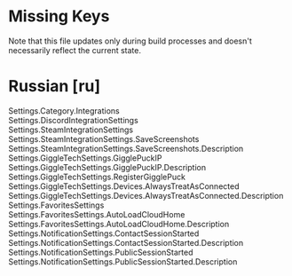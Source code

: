# Missing Keys
Note that this file updates only during build processes and doesn't necessarily reflect the current state.

# Russian [ru]
Settings.Category.Integrations  
Settings.DiscordIntegrationSettings  
Settings.SteamIntegrationSettings  
Settings.SteamIntegrationSettings.SaveScreenshots  
Settings.SteamIntegrationSettings.SaveScreenshots.Description  
Settings.GiggleTechSettings.GigglePuckIP  
Settings.GiggleTechSettings.GigglePuckIP.Description  
Settings.GiggleTechSettings.RegisterGigglePuck  
Settings.GiggleTechSettings.Devices.AlwaysTreatAsConnected  
Settings.GiggleTechSettings.Devices.AlwaysTreatAsConnected.Description  
Settings.FavoritesSettings  
Settings.FavoritesSettings.AutoLoadCloudHome  
Settings.FavoritesSettings.AutoLoadCloudHome.Description  
Settings.NotificationSettings.ContactSessionStarted  
Settings.NotificationSettings.ContactSessionStarted.Description  
Settings.NotificationSettings.PublicSessionStarted  
Settings.NotificationSettings.PublicSessionStarted.Description  

